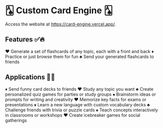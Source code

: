 # 🂡 Custom Card Engine 🂡

Access the website at https://card-engine.vercel.app/.

## Features ✅🔥

♥️ Generate a set of flashcards of any topic, each with a front and back
♦️ Practice or just browse them for fun
♣️ Send your generated flashcards to friends

## Applications 🔨📝

♦️ Send funny card decks to friends
♥️ Study any topic you want
♣️ Create personalized quiz games for parties or study groups
♠️ Brainstorm ideas or prompts for writing and creativity
♥️ Memorize key facts for exams or presentations
♦️ Learn a new language with custom vocabulary decks
♣️ Challenge friends with trivia or puzzle cards
♠️ Teach concepts interactively in classrooms or workshops
♥️ Create icebreaker games for social gatherings
